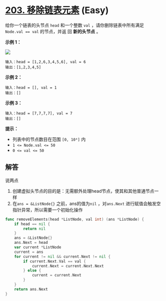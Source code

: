 # [203. 移除链表元素][link] (Easy)

[link]: https://leetcode.cn/problems/remove-linked-list-elements/

给你一个链表的头节点 `head` 和一个整数 `val` ，请你删除链表中所有满足 `Node.val == val` 的节点，并返
回 **新的头节点** 。

**示例 1：**

![](https://assets.leetcode.com/uploads/2021/03/06/removelinked-list.jpg)

```
输入：head = [1,2,6,3,4,5,6], val = 6
输出：[1,2,3,4,5]

```

**示例 2：**

```
输入：head = [], val = 1
输出：[]

```

**示例 3：**

```
输入：head = [7,7,7,7], val = 7
输出：[]

```

**提示：**

- 列表中的节点数目在范围 `[0, 10⁴]` 内
- `1 <= Node.val <= 50`
- `0 <= val <= 50`


## 解答
说两点
1. 创建虚拟头节点的目的是：无需额外处理head节点，使其和其他普通节点一样
2. 在`ans = &ListNode{}` 之前，ans的值为`nil` ，对`ans.Next` 进行赋值会触发空指针异常，所以需要一个初始化操作

```go
func removeElements(head *ListNode, val int) (ans *ListNode) {
	if head == nil {
		return nil
	}
	ans = &ListNode{}
	ans.Next = head
	var current *ListNode
	current = ans
	for current != nil && current.Next != nil {
		if current.Next.Val == val {
			current.Next = current.Next.Next
		} else {
			current = current.Next
		}
	}
	return ans.Next
}
```